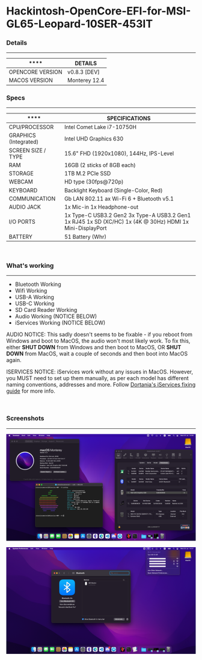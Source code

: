 # Hackintosh-OpenCore-EFI-for-MSI-GL65-Leopard-10SER-453IT

### Details
---
| ****             | DETAILS       |
|------------------|---------------|
| OPENCORE VERSION | v0.8.3 [DEV]  |
| MACOS VERSION    | Monterey 12.4 |


### Specs
---
| ****                  | SPECIFICATIONS                                                                                                        |
|-----------------------|----------------------------------------------------------------------------------------------------------------|
| CPU/PROCESSOR         | Intel Comet Lake i7-10750H                                                                                     |
| GRAPHICS (Integrated) | Intel UHD Graphics 630                                                                                         |
| SCREEN SIZE / TYPE    | 15.6" FHD (1920x1080), 144Hz, IPS-Level                                                                        |
| RAM                   | 16GB (2 sticks of 8GB each)                                                                                    |
| STORAGE               | 1TB M.2 PCIe SSD                                                                                               |
| WEBCAM                | HD type (30fps@720p)                                                                                           |
| KEYBOARD              | Backlight Keyboard (Single-Color, Red)                                                                         |
| COMMUNICATION         | Gb LAN 802.11 ax Wi-Fi 6 + Bluetooth v5.1                                                                      |
| AUDIO JACK            | 1x Mic-in 1x Headphone-out                                                                                     |
| I/O PORTS             | 1x Type-C USB3.2 Gen2  3x Type-A USB3.2 Gen1  1x RJ45  1x SD (XC/HC)  1x (4K @ 30Hz) HDMI  1x Mini-DisplayPort |
| BATTERY               | 51 Battery (Whr)                                                                                               |

<br>

### What's working
---
- Bluetooth Working
- Wifi Working
- USB-A Working
- USB-C Working
- SD Card Reader Working
- Audio Working (NOTICE BELOW)
- iServices Working (NOTICE BELOW)

AUDIO NOTICE: This sadly doesn't seems to be fixable - if you reboot from Windows and boot to MacOS, the audio won't most likely work. To fix this, either **SHUT DOWN** from Windows and then boot to MacOS, OR **SHUT DOWN** from MacOS, wait a couple of seconds and then boot into MacOS again.

ISERVICES NOTICE: iServices work without any issues in MacOS. However, you MUST need to set up them manually, as per each model has different naming conventions, addresses and more. Follow [Dortania's iServices fixing guide](https://dortania.github.io/OpenCore-Post-Install/universal/iservices.html) for more info.

<br>

### Screenshots
---
![](https://github.com/alessiocameroni/Hackintosh-OpenCore-EFI-for-MSI-GL65-Leopard-10SER-453IT/blob/main/1.png)

![](https://github.com/alessiocameroni/Hackintosh-OpenCore-EFI-for-MSI-GL65-Leopard-10SER-453IT/blob/main/2.png)
